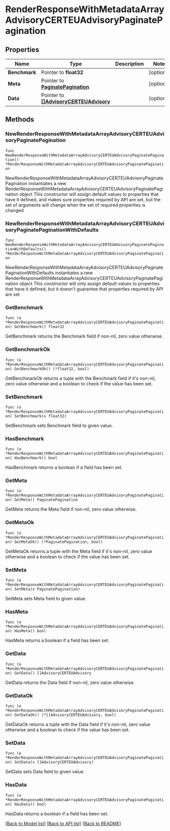 # RenderResponseWithMetadataArrayAdvisoryCERTEUAdvisoryPaginatePagination

## Properties

Name | Type | Description | Notes
------------ | ------------- | ------------- | -------------
**Benchmark** | Pointer to **float32** |  | [optional] 
**Meta** | Pointer to [**PaginatePagination**](PaginatePagination.md) |  | [optional] 
**Data** | Pointer to [**[]AdvisoryCERTEUAdvisory**](AdvisoryCERTEUAdvisory.md) |  | [optional] 

## Methods

### NewRenderResponseWithMetadataArrayAdvisoryCERTEUAdvisoryPaginatePagination

`func NewRenderResponseWithMetadataArrayAdvisoryCERTEUAdvisoryPaginatePagination() *RenderResponseWithMetadataArrayAdvisoryCERTEUAdvisoryPaginatePagination`

NewRenderResponseWithMetadataArrayAdvisoryCERTEUAdvisoryPaginatePagination instantiates a new RenderResponseWithMetadataArrayAdvisoryCERTEUAdvisoryPaginatePagination object
This constructor will assign default values to properties that have it defined,
and makes sure properties required by API are set, but the set of arguments
will change when the set of required properties is changed

### NewRenderResponseWithMetadataArrayAdvisoryCERTEUAdvisoryPaginatePaginationWithDefaults

`func NewRenderResponseWithMetadataArrayAdvisoryCERTEUAdvisoryPaginatePaginationWithDefaults() *RenderResponseWithMetadataArrayAdvisoryCERTEUAdvisoryPaginatePagination`

NewRenderResponseWithMetadataArrayAdvisoryCERTEUAdvisoryPaginatePaginationWithDefaults instantiates a new RenderResponseWithMetadataArrayAdvisoryCERTEUAdvisoryPaginatePagination object
This constructor will only assign default values to properties that have it defined,
but it doesn't guarantee that properties required by API are set

### GetBenchmark

`func (o *RenderResponseWithMetadataArrayAdvisoryCERTEUAdvisoryPaginatePagination) GetBenchmark() float32`

GetBenchmark returns the Benchmark field if non-nil, zero value otherwise.

### GetBenchmarkOk

`func (o *RenderResponseWithMetadataArrayAdvisoryCERTEUAdvisoryPaginatePagination) GetBenchmarkOk() (*float32, bool)`

GetBenchmarkOk returns a tuple with the Benchmark field if it's non-nil, zero value otherwise
and a boolean to check if the value has been set.

### SetBenchmark

`func (o *RenderResponseWithMetadataArrayAdvisoryCERTEUAdvisoryPaginatePagination) SetBenchmark(v float32)`

SetBenchmark sets Benchmark field to given value.

### HasBenchmark

`func (o *RenderResponseWithMetadataArrayAdvisoryCERTEUAdvisoryPaginatePagination) HasBenchmark() bool`

HasBenchmark returns a boolean if a field has been set.

### GetMeta

`func (o *RenderResponseWithMetadataArrayAdvisoryCERTEUAdvisoryPaginatePagination) GetMeta() PaginatePagination`

GetMeta returns the Meta field if non-nil, zero value otherwise.

### GetMetaOk

`func (o *RenderResponseWithMetadataArrayAdvisoryCERTEUAdvisoryPaginatePagination) GetMetaOk() (*PaginatePagination, bool)`

GetMetaOk returns a tuple with the Meta field if it's non-nil, zero value otherwise
and a boolean to check if the value has been set.

### SetMeta

`func (o *RenderResponseWithMetadataArrayAdvisoryCERTEUAdvisoryPaginatePagination) SetMeta(v PaginatePagination)`

SetMeta sets Meta field to given value.

### HasMeta

`func (o *RenderResponseWithMetadataArrayAdvisoryCERTEUAdvisoryPaginatePagination) HasMeta() bool`

HasMeta returns a boolean if a field has been set.

### GetData

`func (o *RenderResponseWithMetadataArrayAdvisoryCERTEUAdvisoryPaginatePagination) GetData() []AdvisoryCERTEUAdvisory`

GetData returns the Data field if non-nil, zero value otherwise.

### GetDataOk

`func (o *RenderResponseWithMetadataArrayAdvisoryCERTEUAdvisoryPaginatePagination) GetDataOk() (*[]AdvisoryCERTEUAdvisory, bool)`

GetDataOk returns a tuple with the Data field if it's non-nil, zero value otherwise
and a boolean to check if the value has been set.

### SetData

`func (o *RenderResponseWithMetadataArrayAdvisoryCERTEUAdvisoryPaginatePagination) SetData(v []AdvisoryCERTEUAdvisory)`

SetData sets Data field to given value.

### HasData

`func (o *RenderResponseWithMetadataArrayAdvisoryCERTEUAdvisoryPaginatePagination) HasData() bool`

HasData returns a boolean if a field has been set.


[[Back to Model list]](../README.md#documentation-for-models) [[Back to API list]](../README.md#documentation-for-api-endpoints) [[Back to README]](../README.md)


